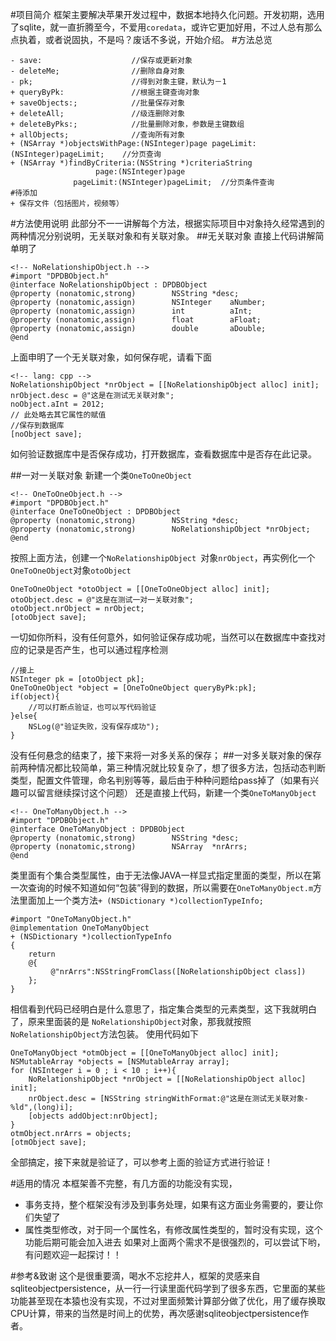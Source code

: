 #项目简介
框架主要解决苹果开发过程中，数据本地持久化问题。开发初期，选用了sqlite，就一直折腾至今，不爱用`coredata`，或许它更加好用，不过人总有那么点执着，或者说固执，不是吗？废话不多说，开始介绍。
#方法总览

    - save:                    //保存或更新对象
    - deleteMe;                //删除自身对象
    - pk;                      //得到对象主键，默认为－1
    + queryByPk:               //根据主键查询对象
    + saveObjects:;            //批量保存对象
    + deleteAll;               //级连删除对象
    + deleteByPks:;            //批量删除对象，参数是主键数组
    + allObjects;              //查询所有对象
    + (NSArray *)objectsWithPage:(NSInteger)page pageLimit:(NSInteger)pageLimit;    //分页查询
    + (NSArray *)findByCriteria:(NSString *)criteriaString
                       page:(NSInteger)page
                  pageLimit:(NSInteger)pageLimit;  //分页条件查询
    #待添加
    + 保存文件（包括图片，视频等）
#方法使用说明
此部分不一一讲解每个方法，根据实际项目中对象持久经常遇到的两种情况分别说明，无关联对象和有关联对象。
##无关联对象
直接上代码讲解简单明了



    <!-- NoRelationshipObject.h -->
    #import "DPDBObject.h"
    @interface NoRelationshipObject : DPDBObject
    @property (nonatomic,strong)        NSString *desc;
    @property (nonatomic,assign)        NSInteger    aNumber;
    @property (nonatomic,assign)        int          aInt;
    @property (nonatomic,assign)        float        aFloat;
    @property (nonatomic,assign)        double       aDouble;
    @end

上面申明了一个无关联对象，如何保存呢，请看下面


    <!-- lang: cpp -->
    NoRelationshipObject *nrObject = [[NoRelationshipObject alloc] init];
    nrObject.desc = @"这是在测试无关联对象";
    noObject.aInt = 2012;
    // 此处略去其它属性的赋值
    //保存到数据库
    [noObject save];

如何验证数据库中是否保存成功，打开数据库，查看数据库中是否存在此记录。

##一对一关联对象
新建一个类`OneToOneObject`

    <!-- OneToOneObject.h -->
    #import "DPDBObject.h"
    @interface OneToOneObject : DPDBObject
    @property (nonatomic,strong)        NSString *desc;
    @property (nonatomic,strong)        NoRelationshipObject *nrObject;
    @end

按照上面方法，创建一个`NoRelationshipObject `对象`nrObject`，再实例化一个`OneToOneObject`对象`otoObject`

    OneToOneObject *otoObject = [[OneToOneObject alloc] init];
    otoObject.desc = @"这是在测试一对一关联对象";
    otoObject.nrObject = nrObject;
    [otoObject save];
一切如你所料，没有任何意外，如何验证保存成功呢，当然可以在数据库中查找对应的记录是否产生，也可以通过程序检测

    //接上
    NSInteger pk = [otoObject pk];
    OneToOneObject *object = [OneToOneObject queryByPk:pk];
    if(object){
        //可以打断点验证，也可以写代码验证
    }else{
        NSLog(@"验证失败，没有保存成功");
    }
没有任何悬念的结束了，接下来将一对多关系的保存；
##一对多关联对象的保存
前两种情况都比较简单，第三种情况就比较复杂了，想了很多方法，包括动态判断类型，配置文件管理，命名判别等等，最后由于种种问题给pass掉了（如果有兴趣可以留言继续探讨这个问题）
还是直接上代码，新建一个类`OneToManyObject`

    <!-- OneToManyObject.h -->
    #import "DPDBObject.h"
    @interface OneToManyObject : DPDBObject
    @property (nonatomic,strong)        NSString *desc;
    @property (nonatomic,strong)        NSArray  *nrArrs;
    @end

类里面有个集合类型属性，由于无法像JAVA一样显式指定里面的类型，所以在第一次查询的时候不知道如何“包装”得到的数据，所以需要在`OneToManyObject.m`方法里面加上一个类方法`+ (NSDictionary *)collectionTypeInfo;`

    #import "OneToManyObject.h"
    @implementation OneToManyObject
    + (NSDictionary *)collectionTypeInfo
    {
        return
        @{
             @"nrArrs":NSStringFromClass([NoRelationshipObject class])
        };
    }
相信看到代码已经明白是什么意思了，指定集合类型的元素类型，这下我就明白了，原来里面装的是 `NoRelationshipObject`对象，那我就按照`NoRelationshipObject`方法包装。
使用代码如下

    OneToManyObject *otmObject = [[OneToManyObject alloc] init];
    NSMutableArray *objects = [NSMutableArray array];
    for (NSInteger i = 0 ; i < 10 ; i++){
        NoRelationshipObject *nrObject = [[NoRelationshipObject alloc] init];
        nrObject.desc = [NSString stringWithFormat:@"这是在测试无关联对象-%ld",(long)i];
        [objects addObject:nrObject];
    }
    otmObject.nrArrs = objects;
    [otmObject save];
全部搞定，接下来就是验证了，可以参考上面的验证方式进行验证！

#适用的情况
本框架善不完整，有几方面的功能没有实现，

 - 事务支持，整个框架没有涉及到事务处理，如果有这方面业务需要的，要让你们失望了
 - 属性类型修改，对于同一个属性名，有修改属性类型的，暂时没有实现，这个功能后期可能会加入进去
如果对上面两个需求不是很强烈的，可以尝试下哟，有问题欢迎一起探讨！！

#参考&致谢
这个是很重要滴，喝水不忘挖井人，框架的灵感来自sqliteobjectpersistence，从一行一行读里面代码学到了很多东西，它里面的某些功能甚至现在本猿也没有实现，不过对里面频繁计算部分做了优化，用了缓存换取CPU计算，带来的当然是时间上的优势，再次感谢sqliteobjectpersistence作者。
